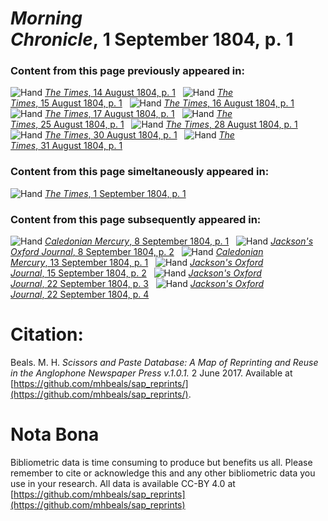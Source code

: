 # *Morning Chronicle*, 1 September 1804, p. 1  
  
### Content from this page previously appeared in:  
![Hand](http://scissorsandpaste.net/wp-content/uploads/2017/06/smallhandpointer.png) [*The Times*, 14 August 1804, p. 1](https://mhbeals.github.io/sap_html/The-Times/The-Times-14-August-1804-p-1)  
![Hand](http://scissorsandpaste.net/wp-content/uploads/2017/06/smallhandpointer.png) [*The Times*, 15 August 1804, p. 1](https://mhbeals.github.io/sap_html/The-Times/The-Times-15-August-1804-p-1)  
![Hand](http://scissorsandpaste.net/wp-content/uploads/2017/06/smallhandpointer.png) [*The Times*, 16 August 1804, p. 1](https://mhbeals.github.io/sap_html/The-Times/The-Times-16-August-1804-p-1)  
![Hand](http://scissorsandpaste.net/wp-content/uploads/2017/06/smallhandpointer.png) [*The Times*, 17 August 1804, p. 1](https://mhbeals.github.io/sap_html/The-Times/The-Times-17-August-1804-p-1)  
![Hand](http://scissorsandpaste.net/wp-content/uploads/2017/06/smallhandpointer.png) [*The Times*, 25 August 1804, p. 1](https://mhbeals.github.io/sap_html/The-Times/The-Times-25-August-1804-p-1)  
![Hand](http://scissorsandpaste.net/wp-content/uploads/2017/06/smallhandpointer.png) [*The Times*, 28 August 1804, p. 1](https://mhbeals.github.io/sap_html/The-Times/The-Times-28-August-1804-p-1)  
![Hand](http://scissorsandpaste.net/wp-content/uploads/2017/06/smallhandpointer.png) [*The Times*, 30 August 1804, p. 1](https://mhbeals.github.io/sap_html/The-Times/The-Times-30-August-1804-p-1)  
![Hand](http://scissorsandpaste.net/wp-content/uploads/2017/06/smallhandpointer.png) [*The Times*, 31 August 1804, p. 1](https://mhbeals.github.io/sap_html/The-Times/The-Times-31-August-1804-p-1)  
  
### Content from this page simeltaneously appeared in:  
![Hand](http://scissorsandpaste.net/wp-content/uploads/2017/06/smallhandpointer.png) [*The Times*, 1 September 1804, p. 1](https://mhbeals.github.io/sap_html/The-Times/The-Times-1-September-1804-p-1)  
  
### Content from this page subsequently appeared in:  
![Hand](http://scissorsandpaste.net/wp-content/uploads/2017/06/smallhandpointer.png) [*Caledonian Mercury*, 8 September 1804, p. 1](https://mhbeals.github.io/sap_html/Caledonian-Mercury/Caledonian-Mercury-8-September-1804-p-1)  
![Hand](http://scissorsandpaste.net/wp-content/uploads/2017/06/smallhandpointer.png) [*Jackson's Oxford Journal*, 8 September 1804, p. 2](https://mhbeals.github.io/sap_html/Jackson's-Oxford-Journal/Jackson's-Oxford-Journal-8-September-1804-p-2)  
![Hand](http://scissorsandpaste.net/wp-content/uploads/2017/06/smallhandpointer.png) [*Caledonian Mercury*, 13 September 1804, p. 1](https://mhbeals.github.io/sap_html/Caledonian-Mercury/Caledonian-Mercury-13-September-1804-p-1)  
![Hand](http://scissorsandpaste.net/wp-content/uploads/2017/06/smallhandpointer.png) [*Jackson's Oxford Journal*, 15 September 1804, p. 2](https://mhbeals.github.io/sap_html/Jackson's-Oxford-Journal/Jackson's-Oxford-Journal-15-September-1804-p-2)  
![Hand](http://scissorsandpaste.net/wp-content/uploads/2017/06/smallhandpointer.png) [*Jackson's Oxford Journal*, 22 September 1804, p. 3](https://mhbeals.github.io/sap_html/Jackson's-Oxford-Journal/Jackson's-Oxford-Journal-22-September-1804-p-3)  
![Hand](http://scissorsandpaste.net/wp-content/uploads/2017/06/smallhandpointer.png) [*Jackson's Oxford Journal*, 22 September 1804, p. 4](https://mhbeals.github.io/sap_html/Jackson's-Oxford-Journal/Jackson's-Oxford-Journal-22-September-1804-p-4)  


# Citation: 

Beals. M. H. *Scissors and Paste Database: A Map of Reprinting and Reuse in the Anglophone Newspaper Press v.1.0.1.* 2 June 2017. Available at [https://github.com/mhbeals/sap_reprints/](https://github.com/mhbeals/sap_reprints/). 

# Nota Bona

Bibliometric data is time consuming to produce but benefits us all. Please remember to cite or acknowledge this and any other bibliometric data you use in your research. All data is available CC-BY 4.0 at [https://github.com/mhbeals/sap_reprints](https://github.com/mhbeals/sap_reprints)